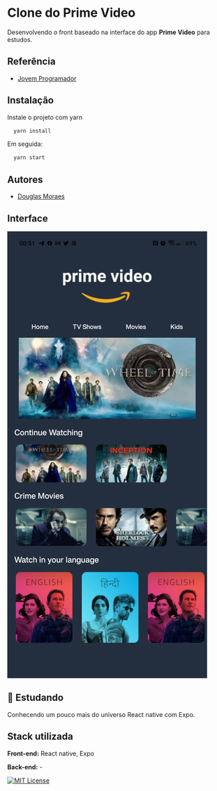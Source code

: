 
# Clone do Prime Video

Desenvolvendo o front baseado na interface do app **Prime Video** para estudos.


## Referência

 - [Jovem Programador](https://youtu.be/aLJvoPqyMA0)


## Instalação

Instale o projeto com yarn

```bash
  yarn install
```

Em seguida:

```bash
  yarn start
```
    
## Autores

- [Douglas Moraes](https://www.github.com/octokatherine)


## Interface

![Printscreen](/src/assets/print-project.jpeg)

## 🚀 Estudando
Conhecendo um pouco mais do universo React native com Expo.


## Stack utilizada

**Front-end:** React native, Expo

**Back-end:** -


[![MIT License](https://img.shields.io/badge/License-MIT-green.svg)](https://choosealicense.com/licenses/mit/)

